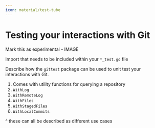 ```yaml
---
icon: material/test-tube
---
```


# Testing your interactions with Git

Mark this as experimental - IMAGE

Import that needs to be included within your `*_test.go` file

Describe how the `gittest` package can be used to unit test your interactions with Git.

1. Comes with utility functions for querying a repository
1. `WithLog`
1. `WithRemoteLog`
1. `WithFiles`
1. `WithStagedFiles`
1. `WithLocalCommits`

^ these can all be described as different use cases
